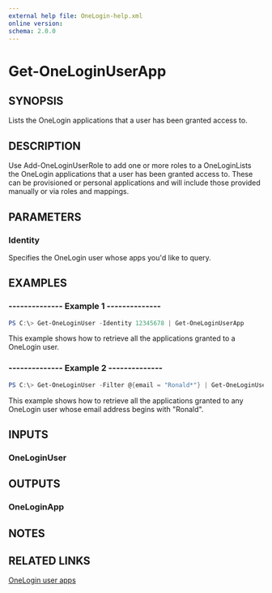 ```yaml
---
external help file: OneLogin-help.xml
online version: 
schema: 2.0.0
---
```


# Get-OneLoginUserApp

## SYNOPSIS
Lists the OneLogin applications that a user has been granted access to.

## DESCRIPTION
Use Add-OneLoginUserRole to add one or more roles to a OneLoginLists the OneLogin applications that a user has been granted access to. These can be provisioned or personal applications and will include those provided manually or via roles and mappings.

## PARAMETERS
### Identity
Specifies the OneLogin user whose apps you'd like to query.

## EXAMPLES
### --------------  Example 1  --------------

```powershell
PS C:\> Get-OneLoginUser -Identity 12345678 | Get-OneLoginUserApp
```
This example shows how to retrieve all the applications granted to a OneLogin user.

### --------------  Example 2  --------------

```powershell
PS C:\> Get-OneLoginUser -Filter @{email = "Ronald*"} | Get-OneLoginUserApp
```
This example shows how to retrieve all the applications granted to any OneLogin user whose email address begins with "Ronald". 

## INPUTS
### OneLoginUser

## OUTPUTS
### OneLoginApp

## NOTES

## RELATED LINKS
[OneLogin user apps](https://developers.onelogin.com/api-docs/1/users/get-apps-for-user)